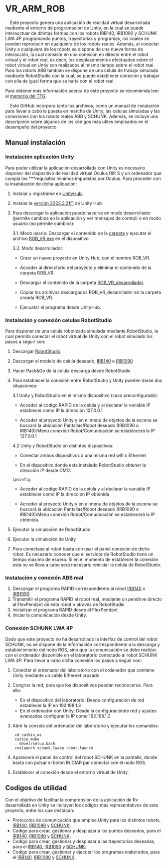 # VR_ARM_ROB

&nbsp;&nbsp;&nbsp;&nbsp;Este proyecto genera una aplicación de realidad virtual desarrollada mediante el entorno de programación de Unity, en la cual se puede interacctuar de ditintas formas con los robots IRB140, IRB1090 y SCHUNK LWA 4P programando puntos, trayectorias y programas, los cuales se pueden reproducir en cualquiera de los robots reales. Además, al conectar Unity a cualquiera de los robots se dispone de una nueva forma de interacción, la cual consiste en una conexión en directo entre el robot virtual y el robot real, es decir, los desplazamientos efectuados sobre el robot virtual en Untiy son realizados al mismo tiempo sobre el robot real. Para los robots ABB tambien se dispone de una célula de trabajo simulada mediante RobotStudio con la cual, se puede establecer conexión y trabajar con ella de igual forma que se haría con el robot real.

Para obtener más información acerca de este proyecto se recomienda leer al [memoria del TFG](TFG_Antonio_Martinez_Navarro.pdf).


  
&nbsp;&nbsp;&nbsp;&nbsp;Este GitHub incorpora tanto los archivos, como un manual de instalación para llevar a cabo la puesta en marcha de Unity, las celulas simuladas y las conexiones con los robots reales ABB y SCHUNK. Además, se incluye una descripción sobre algunos de los códigos más utiles empleados en el desempeño del proyecto.



## Manual instalación
### Instalación aplicación Unity
Para poder utilizar la aplicación desarrollada con Unity es necesario disponer del dispositivo de realidad virtual Oculus Rift S y un ordenador que cumpla los ***requisitos minimos impuestos por Oculus. Para proceder con la insatalación de dicha aplicación:
1.  Instalar y registrarse en [UnityHub](https://unity.com/es/download).
2.  Instalar la [versión 2022.3.21f1](https://unity.com/es/releases/editor/archive) de Unity Hub
   
3.  Para descargar la aplicación puede hacerse en modo desarrollador (permite cambios en la aplicación y ver mensajes de control) o en modo usuario (no permite cambios):

     3.1.  Modo usario: Descargar el contenido de la [carpeta](ROB_VR/) y ejecutar el archivo [ROB_VR.exe](ROB_VR/ROB_VR.exe) en el dispositivo

     3.2.  Modo desarrollador: 

      - Crear un nuevo proyecto en Unity Hub, con el nombre ROB_VR.

      - Acceder al direcctorio del proyecto y eliminar el contenido de la carpeta ROB_VR.

      - Descargar el contenido de la carpeta [ROB_VR_desarrollador](ROB_VR_desarrollador/).

      - Copiar los archivos descargados ROB_VR_desarollador en la carpeta creada ROB_VR.

      - Ejecuatar el programa desde UnityHub.

### Instalación y conexión celulas RobotStudio
Para disponer de una celula robotizada simulada mediante RobotStudio, la cual permita conectar el robot virtual de Unity con el robot simulado los pasos a seguir son:

1.  Descargar [RobotStudio](https://new.abb.com/products/robotics/es/robotstudio/descargas).
2.  Descargar el modelo de celula deseado, [IRB140](Irb_140.rspag) o [IRB1090](Irb_1090.rspag)
3.  Hacer Pack&Go de la celula descarga desde RobotStudio
4.  Para establecer la conexión entre RobotStudio y Unity pueden darse dos situaciones:
   
      4.1 Unity y RobotStudio en el mismo dispositivo (caso preconfigurado):

       - Acceder al codigo RAPID de la celula y al declarar la variable IP establecer como IP la dirección 127.0.0.1 

       - Acceder al proyecto Unity y en el menú de objetos de la escena se buscará la ubicación Pantallas/Robot deseado (IRB1090 o IRB140)/Menu conexión Robot/Comunicación se establecerá la IP 127.0.0.1
         
      4.2 Unity y RobotStudio en distintos dispositivos:

       - Conectar ambos dispositivos a una misma red wifi o Ethernet

       - En el dispositivo donde esta instalado RobotStudio obtener la dirección IP desde CMD:

        ipconfig


       - Acceder al codigo RAPID de la celula y al declarar la variable IP establecer como IP la dirección IP obtenida

       - Acceder al proyecto Unity y en el menu de objetos de la escena se buscará la ubicación Pantallas/Robot deseado (IRB1090 o IRB140)/Menu conexión Robot/Comunicación se establecerá la IP obtenida.

5. Ejecutar la simulación de RobotStudio
6. Ejecutar la simulación de Unity
7. Para conectase al robot basta con usar el panel conexión de dicho robot. Es necesario conocer que el servidor de RobotStudio tiene un tiempo maximo de espera. Si en el momento de establecer la conexión esta no se lleva a cabo será necesario reiniciar la celula de RobotStudio.

### Instalación y conexión ABB real

1. Descargar el programa RAPID correspondiente al robot [IRB140](Module_irb140.mod) o [IRB1090](Module_irb1090.modx)
2. Transmitir el programa RAPID al robot real, mediante un pendrive directo al FlexPendant de este robot o atraves de RobotStudio
3. Inicializar el programa RAPID desde el FlexPendant
4. Iniciar la comunicación desde Unity.

### Conexión SCHUNK LWA 4P

Dado que este proyecto no ha desarrollado la interfaz de control del robot SCHUNK, no se dispone de la información correspondiente a la descarga y establecimiento del nodo ROS, sino que la comunicación se debe realizar con el ordenador disponible en el laboratorio conectado al robot SCHUNK LWA 4P. Para llevar a cabo dicha conexión los pasos a seguir son:

1. Conectar el ordenador del laboratorio con el ordenador que contiene Unity mediante un cable Ethernet cruzado.
2. Congirar la red, para que los dispositivos puedan reconocerse. Para ello:
   - En el dispositivo del laboratorio: Desde configuración de red establecer la IP en 192.168.1.3
   - En el ordenador con Unity: Desde la configuraciónde red y ajustes avanzados configurar la IP como 192.168.1.2
3. Abrir la consola del ordenador del laboratorio y ejecutar los comandos:

        cd catkin_ws
        catkin_make
        . devel/setup.bash
        roslaunch schunk_lwa4p robot.launch
   
5. Aparecerá el panel de control del robot SCHUNK en la pantalla, donde basta con pulsar el boton INICIAR par conectar con el nodo ROS.
6. Establecer al conexión desde el entorno virtual de Unity.



## Codigos de utilidad
Con el objetivo de facilitar la comprensión de la aplicación de Rv desarrollada en Unity se incluyen los codigos mas representativos de este proyecto, entre los que destacan:
- Protocolos de comunicación que emplea Unity para los distintos robots, [IRB140](https://github.com/ual-arm/VR_ARM_ROB/blob/main/C%C3%B3digos%20de%20interes/IRB140/Comunicaci%C3%B3n/Comunicacion_irb140.cs), [IRB1090](https://github.com/ual-arm/VR_ARM_ROB/blob/main/C%C3%B3digos%20de%20interes/IRB1090/Comunicaci%C3%B3n/Comunicacion_irb1090.cs) y [SCHUNK](https://github.com/ual-arm/VR_ARM_ROB/blob/main/C%C3%B3digos%20de%20interes/SCHUNK/Comunicaci%C3%B3n/Comunicacion_schunk.cs).
- Codigo para crear, gestionar y desplazar a los puntos deseados, para el [IRB140](https://github.com/ual-arm/VR_ARM_ROB/blob/main/C%C3%B3digos%20de%20interes/IRB140/Programaci%C3%B3n/Control_Drop.cs), [IRB1090](https://github.com/ual-arm/VR_ARM_ROB/blob/main/C%C3%B3digos%20de%20interes/IRB1090/Programaci%C3%B3n/Control_Drop_irb1090.cs) y [SCHUNK]().
- Codigo para crear, gestionar y desplazar a las trayectorias deseadas, para el [IRB140](https://github.com/ual-arm/VR_ARM_ROB/blob/main/C%C3%B3digos%20de%20interes/IRB140/Programaci%C3%B3n/Control_trayectoria.cs), [IRB1090](https://github.com/ual-arm/VR_ARM_ROB/blob/main/C%C3%B3digos%20de%20interes/IRB1090/Programaci%C3%B3n/Control_trayectorias_irb1090.cs) y [SCHUNK]().
- Codigo para crear, gestionar y ejecutar los programas elaborados, para el [IRB140](https://github.com/ual-arm/VR_ARM_ROB/blob/main/C%C3%B3digos%20de%20interes/IRB140/Programaci%C3%B3n/Control_programacion.cs), [IRB1090](https://github.com/ual-arm/VR_ARM_ROB/blob/main/C%C3%B3digos%20de%20interes/IRB1090/Programaci%C3%B3n/Control_programacion_irb1090.cs) y [SCHUNK]().
